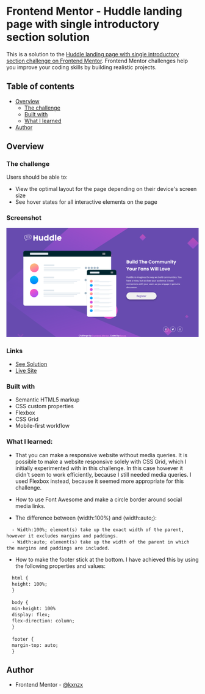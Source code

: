 # Frontend Mentor - Huddle landing page with single introductory section solution

This is a solution to the [Huddle landing page with single introductory section challenge on Frontend Mentor](https://www.frontendmentor.io/challenges/huddle-landing-page-with-a-single-introductory-section-B_2Wvxgi0). Frontend Mentor challenges help you improve your coding skills by building realistic projects.

## Table of contents

- [Overview](#overview)
  - [The challenge](#the-challenge)
  - [Built with](#built-with)
  - [What I learned](#what-i-learned)
- [Author](#author)

## Overview

### The challenge

Users should be able to:

- View the optimal layout for the page depending on their device's screen size
- See hover states for all interactive elements on the page

### Screenshot

![Screenshot](images/ScreenshotHuddle.png)

### Links

- [See Solution](https://www.frontendmentor.io/solutions/css-grid-for-responsive-website-pq8XGZVmI)
- [Live Site](https://kxnzx.github.io/Frontend-Mentor---huddle-landing-page-with-single-introductory-section-master/)

### Built with

- Semantic HTML5 markup
- CSS custom properties
- Flexbox
- CSS Grid
- Mobile-first workflow

### What I learned:

- That you can make a responsive website without media queries.
  It is possible to make a website responsive solely with CSS Grid, which I initially experimented with in this challenge. In this case however it didn't seem to work efficiently, because I still needed media queries. I used Flexbox instead, because it seemed more appropriate for this challenge.

- How to use Font Awesome and make a circle border around social media links.

- The difference between (width:100%) and (width:auto;):

```
  - Width:100%; element(s) take up the exact width of the parent, however it excludes margins and paddings.
  - Width:auto; element(s) take up the width of the parent in which the margins and paddings are included.
```

- How to make the footer stick at the bottom. I have achieved this by using the following properties and values:

```
  html {
  height: 100%;
  }

  body {
  min-height: 100%
  display: flex;
  flex-direction: column;
  }

  footer {
  margin-top: auto;
  }
```

## Author

- Frontend Mentor - [@kxnzx](https://www.frontendmentor.io/profile/kxnzx)

